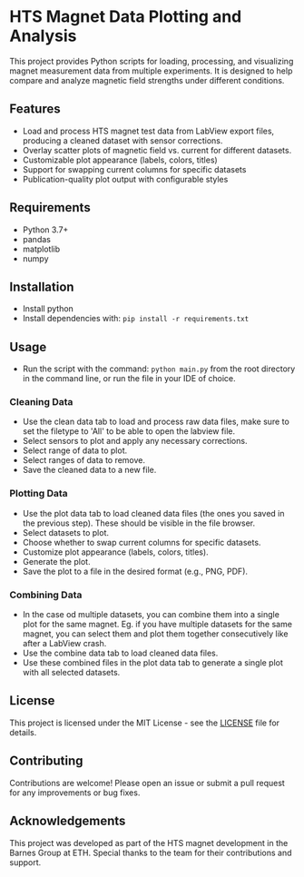 # HTS Magnet Data Plotting and Analysis

This project provides Python scripts for loading, processing, and visualizing magnet measurement data from multiple experiments. It is designed to help compare and analyze magnetic field strengths under different conditions.

## Features

- Load and process HTS magnet test data from LabView export files, producing a cleaned dataset with sensor corrections.
- Overlay scatter plots of magnetic field vs. current for different datasets.
- Customizable plot appearance (labels, colors, titles)
- Support for swapping current columns for specific datasets
- Publication-quality plot output with configurable styles

## Requirements

- Python 3.7+
- pandas
- matplotlib
- numpy

## Installation
- Install python
- Install dependencies with: `pip install -r requirements.txt`

## Usage
- Run the script with the command: `python main.py` from the root directory in the command line, or run the file in your IDE of choice.
### Cleaning Data
- Use the clean data tab to load and process raw data files, make sure to set the filetype to 'All' to be able to open the labview file. 
- Select sensors to plot and apply any necessary corrections.
- Select range of data to plot.
- Select ranges of data to remove.
- Save the cleaned data to a new file.
### Plotting Data
- Use the plot data tab to load cleaned data files (the ones you saved in the previous step). These should be visible in the file browser.
- Select datasets to plot.
- Choose whether to swap current columns for specific datasets.
- Customize plot appearance (labels, colors, titles).
- Generate the plot.
- Save the plot to a file in the desired format (e.g., PNG, PDF).
### Combining Data
- In the case od multiple datasets, you can combine them into a single plot for the same magnet. Eg. if you have multiple datasets for the same magnet, you can select them and plot them together consecutively like after a LabView crash. 
- Use the combine data tab to load cleaned data files.
- Use these combined files in the plot data tab to generate a single plot with all selected datasets.

## License
This project is licensed under the MIT License - see the [LICENSE](LICENSE) file for details.

## Contributing
Contributions are welcome! Please open an issue or submit a pull request for any improvements or bug fixes.

## Acknowledgements
This project was developed as part of the HTS magnet development in the Barnes Group at ETH. Special thanks to the team for their contributions and support.


